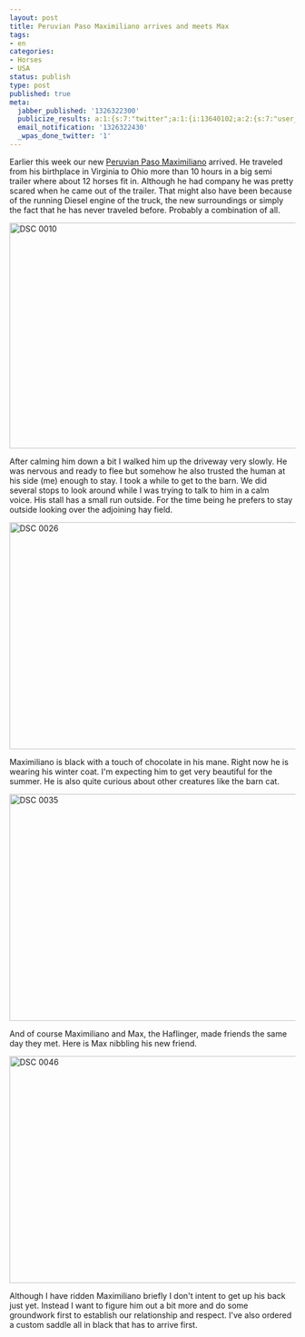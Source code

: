 ```yaml
---
layout: post
title: Peruvian Paso Maximiliano arrives and meets Max
tags:
- en
categories:
- Horses
- USA
status: publish
type: post
published: true
meta:
  jabber_published: '1326322300'
  publicize_results: a:1:{s:7:"twitter";a:1:{i:13640102;a:2:{s:7:"user_id";s:10:"snscaimito";s:7:"post_id";s:18:"157233251667296256";}}}
  email_notification: '1326322430'
  _wpas_done_twitter: '1'
---
```

<p>Earlier this week our new <a href="http://blog.stephan-schwab.com/2011/12/30/road-trip-4-states-and-a-peruvian-paso-gelding/">Peruvian Paso Maximiliano</a> arrived. He traveled from his birthplace in Virginia to Ohio more than 10 hours in a big semi trailer where about 12 horses fit in. Although he had company he was pretty scared when he came out of the trailer. That might also have been because of the running Diesel engine of the truck, the new surroundings or simply the fact that he has never traveled before. Probably a combination of all.</p>
<p><img style="display:block;margin-left:auto;margin-right:auto;" title="DSC_0010.jpg" src="http://stephanschwab.files.wordpress.com/2012/01/dsc_0010.jpg" border="0" alt="DSC 0010" width="600" height="398" /></p>
<p>After calming him down a bit I walked him up the driveway very slowly. He was nervous and ready to flee but somehow he also trusted the human at his side (me) enough to stay. I took a while to get to the barn. We did several stops to look around while I was trying to talk to him in a calm voice. His stall has a small run outside. For the time being he prefers to stay outside looking over the adjoining hay field.</p>
<p><img style="display:block;margin-left:auto;margin-right:auto;" title="DSC_0026.jpg" src="http://stephanschwab.files.wordpress.com/2012/01/dsc_0026.jpg" border="0" alt="DSC 0026" width="600" height="400" /></p>
<p>Maximiliano is black with a touch of chocolate in his mane. Right now he is wearing his winter coat. I'm expecting him to get very beautiful for the summer. He is also quite curious about other creatures like the barn cat.</p>
<p><img style="display:block;margin-left:auto;margin-right:auto;" title="DSC_0035.jpg" src="http://stephanschwab.files.wordpress.com/2012/01/dsc_0035.jpg" border="0" alt="DSC 0035" width="600" height="400" /></p>
<p>And of course Maximiliano and Max, the Haflinger, made friends the same day they met. Here is Max nibbling his new friend.</p>
<p><img style="display:block;margin-left:auto;margin-right:auto;" title="DSC_0046.jpg" src="http://stephanschwab.files.wordpress.com/2012/01/dsc_0046.jpg" border="0" alt="DSC 0046" width="600" height="400" /></p>
<p>Although I have ridden Maximiliano briefly I don't intent to get up his back just yet. Instead I want to figure him out a bit more and do some groundwork first to establish our relationship and respect. I've also ordered a custom saddle all in black that has to arrive first.</p>
<p> </p>
